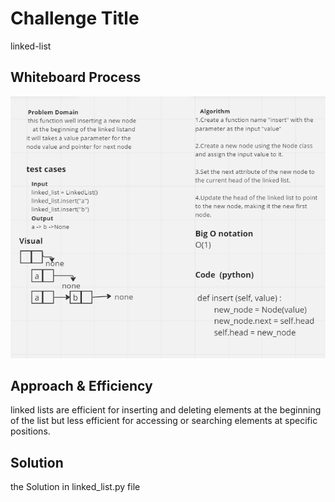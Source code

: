 # Challenge Title
linked-list

## Whiteboard Process
![linked-list](./insert.PNG)

## Approach & Efficiency
linked lists are efficient for inserting and deleting elements at the beginning of the list but less efficient for accessing or searching elements at specific positions. 

## Solution
the Solution in linked_list.py file
